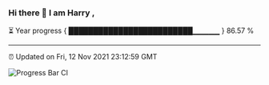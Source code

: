 ### Hi there 👋 I am Harry , 

⏳ Year progress { █████████████████████████▁▁▁▁▁ } 86.57 %

---

⏰ Updated on Fri, 12 Nov 2021 23:12:59 GMT

![Progress Bar CI](https://github.com/duykhang68/duykhang68/workflows/Progress%20Bar%20CI/badge.svg)
